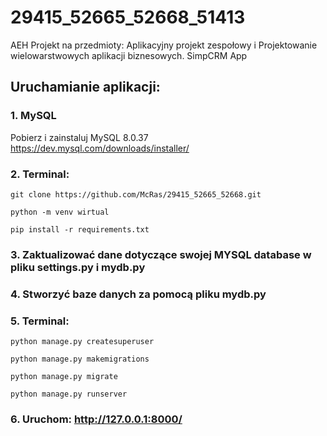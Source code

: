 # 29415_52665_52668_51413
AEH Projekt na przedmioty: Aplikacyjny projekt zespołowy i Projektowanie wielowarstwowych aplikacji biznesowych.
SimpCRM App

## Uruchamianie aplikacji:
### 1. MySQL
Pobierz i zainstaluj MySQL 8.0.37 https://dev.mysql.com/downloads/installer/


### 2. Terminal:
```
git clone https://github.com/McRas/29415_52665_52668.git
```
```
python -m venv wirtual
```
```
pip install -r requirements.txt
```

### 3. Zaktualizować dane dotyczące swojej MYSQL database w pliku settings.py i mydb.py

### 4. Stworzyć baze danych za pomocą pliku mydb.py

### 5. Terminal:
```
python manage.py createsuperuser
```
```
python manage.py makemigrations
```
```
python manage.py migrate
```
```
python manage.py runserver
```
### 6. Uruchom: http://127.0.0.1:8000/
